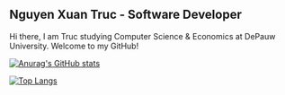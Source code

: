 Nguyen Xuan Truc - Software Developer
--------------------------------------------------

Hi there, I am Truc studying Computer Science & Economics at DePauw University. Welcome to my GitHub! 

[![Anurag's GitHub stats](https://github-readme-stats.vercel.app/api?username=trucnguyen10)](https://github.com/anuraghazra/github-readme-stats)

[![Top Langs](https://github-readme-stats.vercel.app/api/top-langs/?username=trucnguyen10)](https://github.com/anuraghazra/github-readme-stats)



